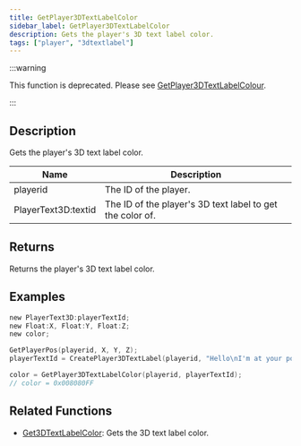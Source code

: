 ```yaml
---
title: GetPlayer3DTextLabelColor
sidebar_label: GetPlayer3DTextLabelColor
description: Gets the player's 3D text label color.
tags: ["player", "3dtextlabel"]
---
```


:::warning

This function is deprecated. Please see [GetPlayer3DTextLabelColour](GetPlayer3DTextLabelColour).

:::

## Description

Gets the player's 3D text label color.

| Name                | Description                                               |
| ------------------- | --------------------------------------------------------- |
| playerid            | The ID of the player.                                     |
| PlayerText3D:textid | The ID of the player's 3D text label to get the color of. |

## Returns

Returns the player's 3D text label color.

## Examples

```c
new PlayerText3D:playerTextId;
new Float:X, Float:Y, Float:Z;
new color;

GetPlayerPos(playerid, X, Y, Z);
playerTextId = CreatePlayer3DTextLabel(playerid, "Hello\nI'm at your position", 0x008080FF, X, Y, Z, 40.0);

color = GetPlayer3DTextLabelColor(playerid, playerTextId);
// color = 0x008080FF
```

## Related Functions

- [Get3DTextLabelColor](Get3DTextLabelColor): Gets the 3D text label color.
